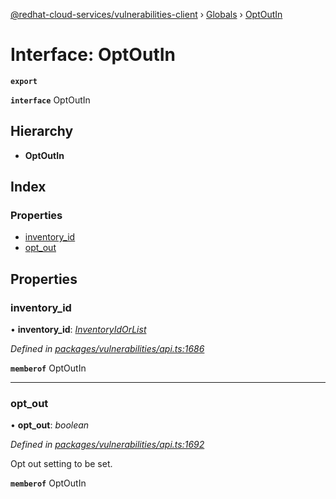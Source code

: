 [@redhat-cloud-services/vulnerabilities-client](../README.md) › [Globals](../globals.md) › [OptOutIn](optoutin.md)

# Interface: OptOutIn

**`export`** 

**`interface`** OptOutIn

## Hierarchy

* **OptOutIn**

## Index

### Properties

* [inventory_id](optoutin.md#inventory_id)
* [opt_out](optoutin.md#opt_out)

## Properties

###  inventory_id

• **inventory_id**: *[InventoryIdOrList](../globals.md#inventoryidorlist)*

*Defined in [packages/vulnerabilities/api.ts:1686](https://github.com/RedHatInsights/javascript-clients/blob/master/packages/vulnerabilities/api.ts#L1686)*

**`memberof`** OptOutIn

___

###  opt_out

• **opt_out**: *boolean*

*Defined in [packages/vulnerabilities/api.ts:1692](https://github.com/RedHatInsights/javascript-clients/blob/master/packages/vulnerabilities/api.ts#L1692)*

Opt out setting to be set.

**`memberof`** OptOutIn
